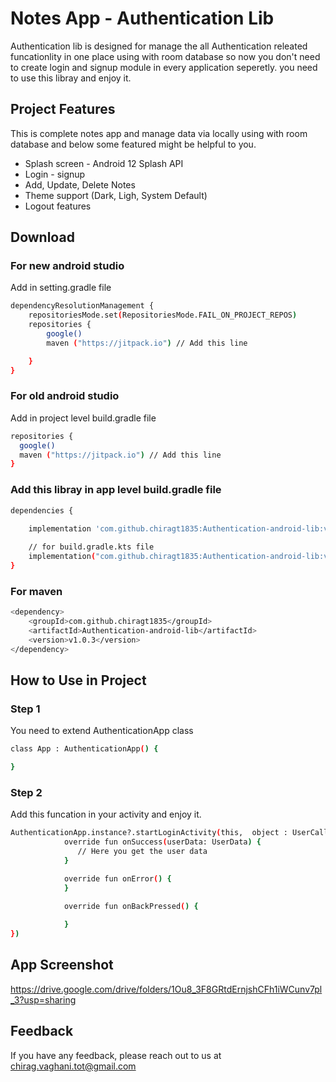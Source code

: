 # Notes App - Authentication Lib

Authentication lib is designed for manage the all Authentication releated funcationlity in one place using with room database so now you don't need to create login and signup module in every application seperetly. you need to use this libray and enjoy it.

## Project Features

This is complete notes app and manage data via locally using with room database and below some featured might be helpful to you.

- Splash screen - Android 12 Splash API 
- Login - signup
- Add, Update, Delete Notes
- Theme support (Dark, Ligh, System Default)
- Logout features

## Download

### For new android studio

Add in setting.gradle file

```bash
dependencyResolutionManagement {
    repositoriesMode.set(RepositoriesMode.FAIL_ON_PROJECT_REPOS)
    repositories {
        google()
        maven ("https://jitpack.io") // Add this line 

    }
}
```

### For old android studio

Add in project level build.gradle file 

```bash
repositories {
  google()
  maven ("https://jitpack.io") // Add this line 
} 
```

### Add this libray in app level build.gradle file 

```bash
dependencies {

    implementation 'com.github.chiragt1835:Authentication-android-lib:v1.0.3'
          
    // for build.gradle.kts file
    implementation("com.github.chiragt1835:Authentication-android-lib:v1.0.3")
} 
```

### For maven

```bash
<dependency>
	<groupId>com.github.chiragt1835</groupId>
	<artifactId>Authentication-android-lib</artifactId>
	<version>v1.0.3</version>
</dependency>
```

## How to Use in Project 

### Step 1

You need to extend AuthenticationApp class


```bash
class App : AuthenticationApp() {

}
```

### Step 2

Add this funcation in your activity and enjoy it.

```bash
AuthenticationApp.instance?.startLoginActivity(this,  object : UserCallBack {
            override fun onSuccess(userData: UserData) {
               // Here you get the user data
            }

            override fun onError() {
            }

            override fun onBackPressed() {
                
            }
})
```
## App Screenshot

https://drive.google.com/drive/folders/1Ou8_3F8GRtdErnjshCFh1iWCunv7pl_3?usp=sharing

## Feedback

If you have any feedback, please reach out to us at chirag.vaghani.tot@gmail.com

